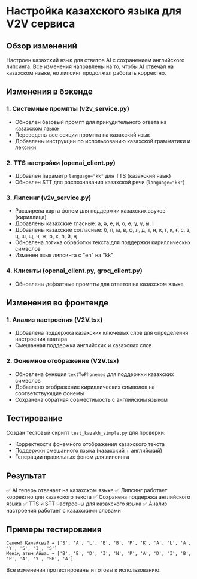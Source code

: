 # Настройка казахского языка для V2V сервиса

## Обзор изменений

Настроен казахский язык для ответов AI с сохранением английского липсинга. Все изменения направлены на то, чтобы AI отвечал на казахском языке, но липсинг продолжал работать корректно.

## Изменения в бэкенде

### 1. Системные промпты (v2v_service.py)
- Обновлен базовый промпт для принудительного ответа на казахском языке
- Переведены все секции промпта на казахский язык
- Добавлены инструкции по использованию казахской грамматики и лексики

### 2. TTS настройки (openai_client.py)
- Добавлен параметр `language="kk"` для TTS (казахский язык)
- Обновлен STT для распознавания казахской речи (`language="kk"`)

### 3. Липсинг (v2v_service.py)
- Расширена карта фонем для поддержки казахских звуков (кириллица)
- Добавлены казахские гласные: а, ә, е, и, о, ө, ұ, ү, ы, і
- Добавлены казахские согласные: б, п, м, в, ф, л, д, т, н, к, г, қ, ғ, с, з, ц, ш, щ, ч, ж, р, х, һ, й, ң
- Обновлена логика обработки текста для поддержки кириллических символов
- Изменен язык липсинга с "en" на "kk"

### 4. Клиенты (openai_client.py, groq_client.py)
- Обновлены дефолтные промпты для ответов на казахском языке

## Изменения во фронтенде

### 1. Анализ настроения (V2V.tsx)
- Добавлена поддержка казахских ключевых слов для определения настроения аватара
- Смешанная поддержка английских и казахских слов

### 2. Фонемное отображение (V2V.tsx)
- Обновлена функция `textToPhonemes` для поддержки казахских символов
- Добавлено отображение кириллических символов на соответствующие фонемы
- Сохранена обратная совместимость с английским языком

## Тестирование

Создан тестовый скрипт `test_kazakh_simple.py` для проверки:
- Корректности фонемного отображения казахского текста
- Поддержки смешанного языка (казахский + английский)
- Генерации правильных фонем для липсинга

## Результат

✅ AI теперь отвечает на казахском языке
✅ Липсинг работает корректно для казахского текста
✅ Сохранена поддержка английского языка
✅ TTS и STT настроены для казахского языка
✅ Анализ настроения работает с казахскими словами

## Примеры тестирования

```
Сәлем! Қалайсыз? → ['S', 'A', 'L', 'E', 'B', 'P', 'K', 'A', 'L', 'A', 'Y', 'S', 'I', 'S']
Менің атым Айша. → ['B', 'E', 'D', 'I', 'N', 'P', 'A', 'D', 'I', 'B', 'P', 'A', 'Y', 'SH', 'A']
```

Все изменения протестированы и готовы к использованию.
